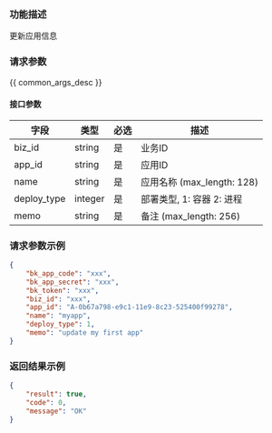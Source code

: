 ### 功能描述

更新应用信息

### 请求参数

{{ common_args_desc }}

#### 接口参数

| 字段        |  类型      | 必选   |  描述      |
|-------------|------------|--------|------------|
| biz_id      |  string    | 是     | 业务ID     |
| app_id      |  string    | 是     | 应用ID     |
| name        |  string    | 是     | 应用名称 (max_length: 128)  |
| deploy_type |  integer   | 是     | 部署类型, 1: 容器  2: 进程 |
| memo        |  string    | 是     | 备注 (max_length: 256) |

### 请求参数示例

```json
{
    "bk_app_code": "xxx",
    "bk_app_secret": "xxx",
    "bk_token": "xxx",
    "biz_id": "xxx",
    "app_id": "A-0b67a798-e9c1-11e9-8c23-525400f99278",
    "name": "myapp",
    "deploy_type": 1,
    "memo": "update my first app"
}
```

### 返回结果示例

```json
{
    "result": true,
    "code": 0,
    "message": "OK"
}
```

